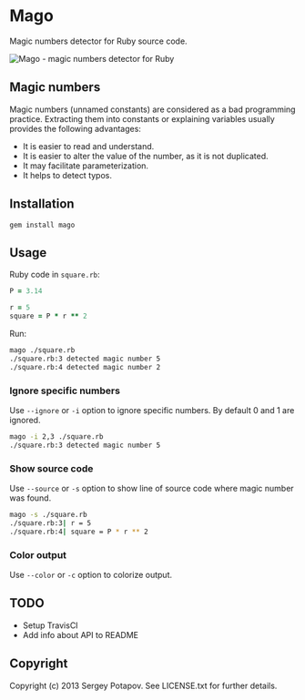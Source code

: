 # Mago

Magic numbers detector for Ruby source code.

![Mago - magic numbers detector for Ruby](http://i1078.photobucket.com/albums/w484/greyblake/ruby-mago.png)

## Magic numbers

Magic numbers (unnamed constants) are considered as a bad programming practice. Extracting them into constants or explaining variables usually provides the following advantages:
* It is easier to read and understand.
* It is easier to alter the value of the number, as it is not duplicated.
* It may facilitate parameterization.
* It helps to detect typos.

## Installation

```
gem install mago
```

## Usage

Ruby code in `square.rb`:
```ruby
P = 3.14

r = 5
square = P * r ** 2
```

Run:
```sh
mago ./square.rb
./square.rb:3 detected magic number 5
./square.rb:4 detected magic number 2
```

### Ignore specific numbers

Use `--ignore` or `-i` option to ignore specific numbers. By default 0 and 1 are ignored.

```sh
mago -i 2,3 ./square.rb
./square.rb:3 detected magic number 5
```

### Show source code

Use `--source` or `-s` option to show line of source code where magic number was found.

```sh
mago -s ./square.rb
./square.rb:3| r = 5
./square.rb:4| square = P * r ** 2
```

### Color output

Use `--color` or `-c` option to colorize output.

## TODO

* Setup TravisCI
* Add info about API to README

## Copyright

Copyright (c) 2013 Sergey Potapov. See LICENSE.txt for
further details.

